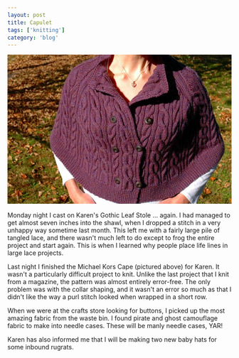 ```yaml
---
layout: post
title: Capulet
tags: ['knitting']
category: 'blog'
---
```


![Capulet :: Nikon D70](/media/2007/11/cape.jpg)

Monday night I cast on Karen's Gothic Leaf Stole ... again. I had
managed to get almost seven inches into the shawl, when I dropped a
stitch in a very unhappy way sometime last month. This left me with a
fairly large pile of tangled lace, and there wasn't much left to do
except to frog the entire project and start again. This is when I
learned why people place life lines in large lace projects.

Last night I finished the Michael Kors Cape (pictured above) for Karen.
It wasn't a particularly difficult project to knit. Unlike the last
project that I knit from a magazine, the pattern was almost entirely
error-free. The only problem was with the collar shaping, and it wasn't
an error so much as that I didn't like the way a purl stitch looked
when wrapped in a short row.

When we were at the crafts store looking for buttons, I picked up the
most amazing fabric from the waste bin. I found pirate and ghost
camouflage fabric to make into needle cases. These will be manly needle
cases, YAR!

Karen has also informed me that I will be making two new baby hats for
some inbound rugrats.
